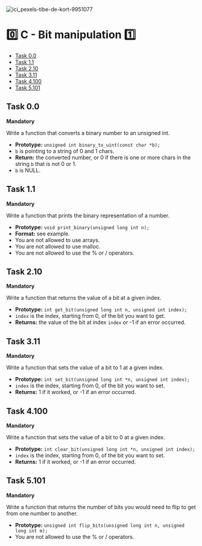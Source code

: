 ![ici_pexels-tibe-de-kort-9951077](https://github.com/chloe0524/holbertonschool-low_level_programming/assets/127857895/abf77bf5-5e14-45f1-8c5b-22cd5b55a74a)

# :zero: C - Bit manipulation :one:

- [Task 0.0](#task-00)
- [Task 1.1](#task-11)
- [Task 2.10](#task-210)
- [Task 3.11](#task-311)
- [Task 4.100](#task-4100)
- [Task 5.101](#task-5101)

## Task 0.0

**Mandatory**

Write a function that converts a binary number to an unsigned int.

- **Prototype:** `unsigned int binary_to_uint(const char *b);`
- `b` is pointing to a string of 0 and 1 chars.
- **Return:** the converted number, or 0 if there is one or more chars in the string `b` that is not 0 or 1.
- `b` is NULL.

## Task 1.1

**Mandatory**

Write a function that prints the binary representation of a number.

- **Prototype:** `void print_binary(unsigned long int n);`
- **Format:** see example.
- You are not allowed to use arrays. 
- You are not allowed to use malloc.
- You are not allowed to use the % or / operators.

## Task 2.10

**Mandatory**

Write a function that returns the value of a bit at a given index.

- **Prototype:** `int get_bit(unsigned long int n, unsigned int index);`
- `index` is the index, starting from 0, of the bit you want to get.
- **Returns:** the value of the bit at index `index` or -1 if an error occurred.

## Task 3.11

**Mandatory**

Write a function that sets the value of a bit to 1 at a given index.

- **Prototype:** `int set_bit(unsigned long int *n, unsigned int index);`
- `index` is the index, starting from 0, of the bit you want to set.
- **Returns:** 1 if it worked, or -1 if an error occurred.

## Task 4.100

**Mandatory**

Write a function that sets the value of a bit to 0 at a given index.

- **Prototype:** `int clear_bit(unsigned long int *n, unsigned int index);`
- `index` is the index, starting from 0, of the bit you want to set.
- **Returns:** 1 if it worked, or -1 if an error occurred.

## Task 5.101

**Mandatory**

Write a function that returns the number of bits you would need to flip to get from one number to another.

- **Prototype:** `unsigned int flip_bits(unsigned long int n, unsigned long int m);`
- You are not allowed to use the % or / operators.

